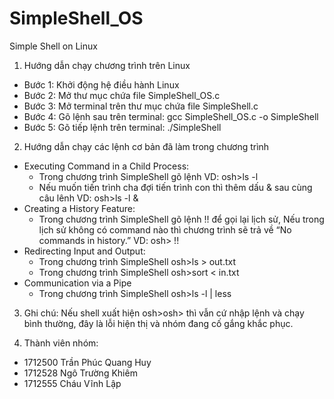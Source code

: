 # SimpleShell_OS
Simple Shell on Linux
1) Hướng dẫn chạy chương trình trên Linux
* Bước 1: Khởi động hệ điều hành Linux
* Bước 2: Mở thư mục chứa file SimpleShell_OS.c
* Bước 3: Mở terminal trên thư mục chứa file SimpleShell.c
* Bước 4: Gõ lệnh sau trên terminal: gcc SimpleShell_OS.c -o SimpleShell 
* Bước 5: Gõ tiếp lệnh trên terminal: ./SimpleShell

2) Hướng dẫn chạy các lệnh cơ bản đã làm trong chương trình
* Executing Command in a Child Process:
  * Trong chương trình SimpleShell gõ lệnh VD: osh>ls -l
  * Nếu muốn tiến trình cha đợi tiến trình con thì thêm dấu & sau cùng câu lênh VD: osh>ls -l &
* Creating a History Feature:
  * Trong chương trình SimpleShell gõ lệnh !! để gọi lại lịch sử, Nếu trong lịch sử không có command nào thì chương trình sẽ trả về “No commands in history.” VD: osh> !!
* Redirecting Input and Output:
  * Trong chương trình SimpleShell osh>ls > out.txt
  * Trong chương trình SimpleShell osh>sort < in.txt
* Communication via a Pipe
  * Trong chương trình SimpleShell osh>ls -l | less

3) Ghi chú:
Nếu shell xuất hiện osh>osh> thì vẫn cứ nhập lệnh và chạy bình thường, đây là lỗi hiện thị và nhóm đang cố gắng khắc phục.

4) Thành viên nhóm:
* 1712500 Trần Phúc Quang Huy
* 1712528 Ngô Trường Khiêm
* 1712555 Cháu Vĩnh Lập
